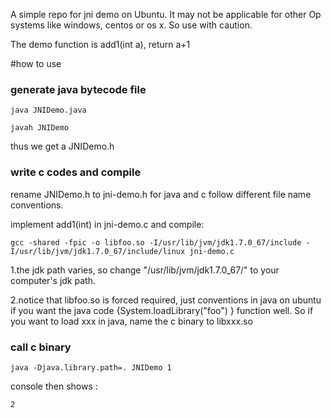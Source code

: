 A simple repo for jni demo on Ubuntu. It may not be applicable for other Op systems like windows, centos or os x. So use with caution.

The demo function is add1(int a), return a+1


#how to use

### generate java bytecode file

    java JNIDemo.java

    javah JNIDemo

thus we get a JNIDemo.h 

### write c codes and compile

rename JNIDemo.h to jni-demo.h for java and c follow different file name conventions.

implement add1(int) in jni-demo.c  and compile:

    gcc -shared -fpic -o libfoo.so -I/usr/lib/jvm/jdk1.7.0_67/include -I/usr/lib/jvm/jdk1.7.0_67/include/linux jni-demo.c

1.the jdk path varies, so change "/usr/lib/jvm/jdk1.7.0_67/" to your computer's jdk path.

2.notice that libfoo.so is forced required, just conventions in java on ubuntu if you want the java code {System.loadLibrary("foo") } function well. So if you want to load xxx in java, name the c binary to libxxx.so


### call c binary

    java -Djava.library.path=. JNIDemo 1

console then shows :

    2



